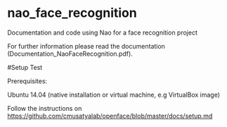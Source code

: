 # nao_face_recognition
Documentation and code using Nao for a face recognition project

For further information please read the documentation (Documentation_NaoFaceRecognition.pdf).

#Setup
Test

Prerequisites:

Ubuntu 14.04 (native installation or virtual machine, e.g VirtualBox image)

Follow the instructions on https://github.com/cmusatyalab/openface/blob/master/docs/setup.md

